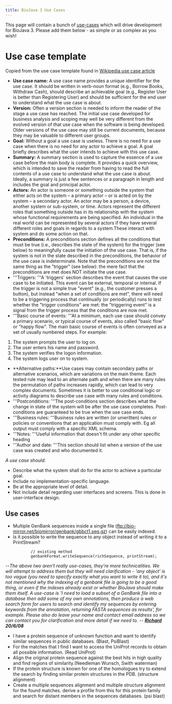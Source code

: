 ```yaml
---
title: BioJava 3 Use Cases
---
```


This page will contain a bunch of
[use-cases](http://en.wikipedia.org/wiki/Use_case) which will drive
development for BioJava 3. Please add them below - as simple or as
complex as you wish!

Use case template
=================

Copied from the use case template found in [Wikipedia use case
article](http://en.wikipedia.org/wiki/Use_case)

-   **Use case name:** A use case name provides a unique identifier for
    the use case. It should be written in verb-noun format (e.g., Borrow
    Books, Withdraw Cash), should describe an achievable goal (e.g.,
    Register User is better than Registering User) and should be
    sufficient for the end user to understand what the use case is
    about.
-   **Version:** Often a version section is needed to inform the reader
    of the stage a use case has reached. The initial use case developed
    for business analysis and scoping may well be very different from
    the evolved version of that use case when the software is being
    developed. Older versions of the use case may still be current
    documents, because they may be valuable to different user groups.
-   **Goal:** Without a goal a use case is useless. There is no need for
    a use case when there is no need for any actor to achieve a goal. A
    goal briefly describes what the user intends to achieve with this
    use case.
-   **Summary:** A summary section is used to capture the essence of a
    use case before the main body is complete. It provides a quick
    overview, which is intended to save the reader from having to read
    the full contents of a use case to understand what the use case is
    about. Ideally, a summary is just a few sentences or a paragraph in
    length and includes the goal and principal actor.
-   **Actors:** An actor is someone or something outside the system that
    either acts on the system – a primary actor – or is acted on by the
    system – a secondary actor. An actor may be a person, a device,
    another system or sub-system, or time. Actors represent the
    different roles that something outside has in its relationship with
    the system whose functional requirements are being specified. An
    individual in the real world can be represented by several actors if
    they have several different roles and goals in regards to a
    system.These interact with system and do some action on that.
-   **Preconditions:** A preconditions section defines all the
    conditions that must be true (i.e., describes the state of the
    system) for the trigger (see below) to meaningfully cause the
    initiation of the use case. That is, if the system is not in the
    state described in the preconditions, the behavior of the use case
    is indeterminate. Note that the preconditions are not the same thing
    as the "trigger" (see below): the mere fact that the preconditions
    are met does NOT initiate the use case.
-   '''Triggers: '''A 'triggers' section describes the event that causes
    the use case to be initiated. This event can be external, temporal
    or internal. If the trigger is not a simple true "event" (e.g., the
    customer presses a button), but instead "when a set of conditions
    are met", there will need to be a triggering process that
    continually (or periodically) runs to test whether the "trigger
    conditions" are met: the "triggering event" is a signal from the
    trigger process that the conditions are now met.
-   '''Basic course of events: '''At a minimum, each use case should
    convey a primary scenario, or typical course of events, also called
    "basic flow" or "happy flow". The main basic course of events is
    often conveyed as a set of usually numbered steps. For example:

1.  The system prompts the user to log on.
2.  The user enters his name and password.
3.  The system verifies the logon information.
4.  The system logs user on to system.

-   **Alternative paths:**Use cases may contain secondary paths or
    alternative scenarios, which are variations on the main theme. Each
    tested rule may lead to an alternate path and when there are many
    rules the permutation of paths increases rapidly, which can lead to
    very complex documents. Sometimes it is better to use conditional
    logic or activity diagrams to describe use case with many rules and
    conditions.
-   '''Postconditions: '''The post-conditions section describes what the
    change in state of the system will be after the use case completes.
    Post-conditions are guaranteed to be true when the use case ends.
-   '''Business rules: '''Business rules are written (or unwritten)
    rules or policies or conventions that an application must comply
    with. Eg all output must comply with a specific XML schema.
-   '''Notes: '''Useful information that doesn't fit under any other
    specific heading
-   '''Author and date: '''This section should list when a version of
    the use case was created and who documented it.

*A use case should:*

-   Describe what the system shall do for the actor to achieve a
    particular goal.
-   Include no implementation-specific language.
-   Be at the appropriate level of detail.
-   Not include detail regarding user interfaces and screens. This is
    done in user-interface design.

Use cases
---------

-   Multiple GenBank sequences inside a single file
    (ftp://bio-mirror.net/biomirror/genbank/gbbct1.seq.gz) can be easily
    indexed.
-   Is it possible to write the sequence to any object instead of
    writing it to a PrintStream?

`           // existing method`  
`           genbankFormat.writeSequence(richSequence, printStream);`

--*The above two aren't really use-cases, they're more technicalities.
We will attempt to address them but they will need clarification - 'any
object' is too vague (you need to specify exactly what you want to write
it to), and it's not mentioned why the indexing of a genbank file is
going to be a good thing, or even if the indexes already exist or
whether BioJava should make them itself. A use-case is 'I need to load a
subset of a GenBank file into a database then add some of my own
annotations, then produce a web search form for users to search and
identify my sequences by entering keywords from the annotation,
returning FASTA sequences as results', for example. Please also do leave
your name and contact email address so we can contact you for
clarification and more detail if we need to. --
**[Richard](User:Rholland "wikilink") 20/6/08***

-   I have a protein sequence of unknown function and want to identify
    similar sequences in public databases. (Blast, PsiBlast)
-   For the matches that I find I want to access the UniProt records to
    obtain all possible information. (Read UniProt)
-   Align the original protein sequence against the best hits in high
    quality and find regions of similarity.(Needleman Wunsch, Swith
    waterman)
-   If the protein structure is known for one of the homologues try to
    extend the search by finding similar protein structures in the PDB.
    (structure alignment)
-   Create a multiple sequences alignment and multiple structure
    alignment for the found matches. derive a profile from this for this
    protein family and search for distant members in the sequences
    databases. (psi blast)

